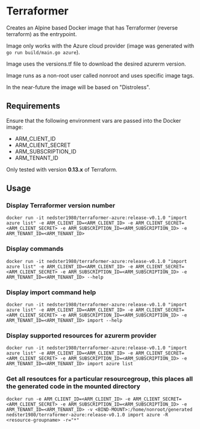 # Terraformer
Creates an Alpine based Docker image that has Terraformer (reverse terraform) as the entrypoint.

Image only works with the Azure cloud provider (image was generated with `go run build/main.go azure`).

Image uses the versions.tf file to download the desired azurerm version.

Image runs as a non-root user called nonroot and uses specific image tags.

In the near-future the image will be based on "Distroless".

## Requirements

Ensure that the following environment vars are passed into the Docker image:

- ARM_CLIENT_ID
- ARM_CLIENT_SECRET
- ARM_SUBSCRIPTION_ID
- ARM_TENANT_ID

Only tested with version **0.13.x** of Terraform.

## Usage

### Display Terraformer version number
`docker run -it nedster1980/terraformer-azure:release-v0.1.0 "import azure list" -e ARM_CLIENT_ID=<ARM_CLIENT_ID> -e ARM_CLIENT_SECRET=<ARM_CLIENT_SECRET> -e ARM_SUBSCRIPTION_ID=<ARM_SUBSCRIPTION_ID> -e ARM_TENANT_ID=<ARM_TENANT_ID>`

### Display commands
`docker run -it nedster1980/terraformer-azure:release-v0.1.0 "import azure list" -e ARM_CLIENT_ID=<ARM_CLIENT_ID> -e ARM_CLIENT_SECRET=<ARM_CLIENT_SECRET> -e ARM_SUBSCRIPTION_ID=<ARM_SUBSCRIPTION_ID> -e ARM_TENANT_ID=<ARM_TENANT_ID> --help`

### Display import command help
`docker run -it nedster1980/terraformer-azure:release-v0.1.0 "import azure list" -e ARM_CLIENT_ID=<ARM_CLIENT_ID> -e ARM_CLIENT_SECRET=<ARM_CLIENT_SECRET> -e ARM_SUBSCRIPTION_ID=<ARM_SUBSCRIPTION_ID> -e ARM_TENANT_ID=<ARM_TENANT_ID> import --help`

### Display supported resources for azurerm provider
`docker run -it nedster1980/terraformer-azure:release-v0.1.0 "import azure list" -e ARM_CLIENT_ID=<ARM_CLIENT_ID> -e ARM_CLIENT_SECRET=<ARM_CLIENT_SECRET> -e ARM_SUBSCRIPTION_ID=<ARM_SUBSCRIPTION_ID> -e ARM_TENANT_ID=<ARM_TENANT_ID> import azure list`

### Get all resoutces for a particular resourcegroup, this places all the generated code in the mounted directory
`docker run -e ARM_CLIENT_ID=<ARM_CLIENT_ID> -e ARM_CLIENT_SECRET=<ARM_CLIENT_SECRET> -e ARM_SUBSCRIPTION_ID=<ARM_SUBSCRIPTION_ID> -e ARM_TENANT_ID=<ARM_TENANT_ID> -v <BIND-MOUNT>:/home/nonroot/generated nedster1980/terraformer-azure:release-v0.1.0 import azure -R <resource-groupname> -r="*"`









